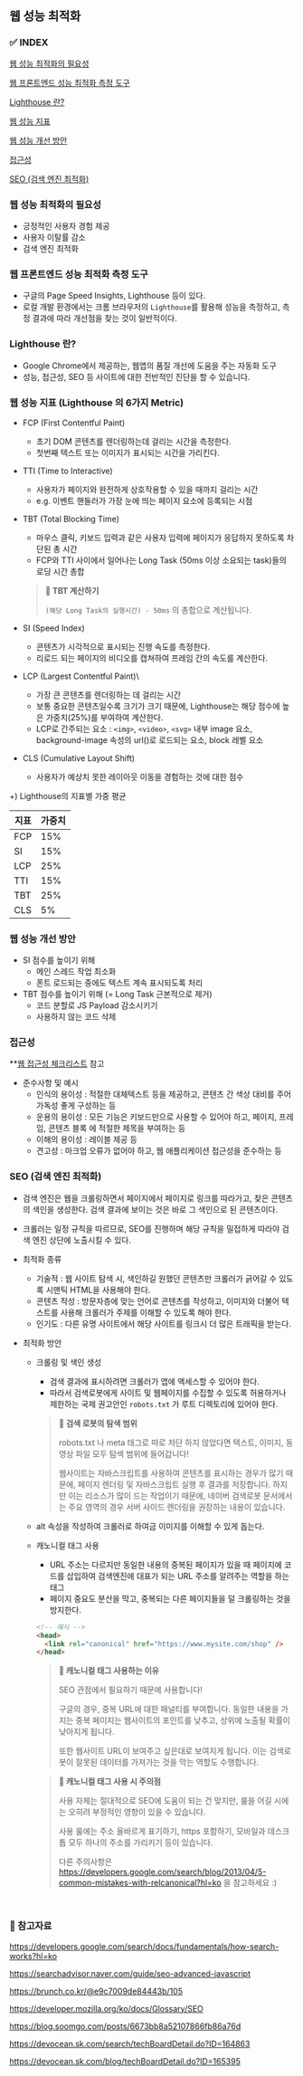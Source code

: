 ## 웹 성능 최적화

### ✅ INDEX

[웹 성능 최적화의 필요성](#웹-성능-최적화의-필요성)

[웹 프론트엔드 성능 최적화 측정 도구](#웹-프론트엔드-성능-최적화-측정-도구)

[Lighthouse 란?](#lighthouse-란)

[웹 성능 지표](#웹-성능-지표)

[웹 성능 개선 방안](#웹-성능-개선-방안)

[접근성](#접근성)

[SEO (검색 엔진 최적화)](#seo-검색-엔진-최적화)

### 웹 성능 최적화의 필요성

- 긍정적인 사용자 경험 제공
- 사용자 이탈률 감소
- 검색 엔진 최적화

### 웹 프론트엔드 성능 최적화 측정 도구

- 구글의 Page Speed Insights, Lighthouse 등이 있다.
- 로컬 개발 환경에서는 크롬 브라우저의 `Lighthouse`를 활용해 성능을 측정하고, 측정 결과에 따라 개선점을 찾는 것이 일반적이다.

### Lighthouse 란?

- Google Chrome에서 제공하는, 웹앱의 품질 개선에 도움을 주는 자동화 도구
- 성능, 접근성, SEO 등 사이트에 대한 전반적인 진단을 할 수 있습니다.

### 웹 성능 지표 (Lighthouse 의 6가지 Metric)

- FCP (First Contentful Paint)
  - 초기 DOM 콘텐츠를 렌더링하는데 걸리는 시간을 측정한다.
  - 첫번째 텍스트 또는 이미지가 표시되는 시간을 가리킨다.
- TTI (Time to Interactive)
  - 사용자가 페이지와 완전하게 상호작용할 수 있을 때까지 걸리는 시간
  - e.g. 이벤트 핸들러가 가장 눈에 띄는 페이지 요소에 등록되는 시점
- TBT (Total Blocking Time)

  - 마우스 클릭, 키보드 입력과 같은 사용자 입력에 페이지가 응답하지 못하도록 차단된 총 시간
  - FCP와 TTI 사이에서 일어나는 Long Task (50ms 이상 소요되는 task)들의 로딩 시간 총합

  > **🖤 TBT 계산하기**
  >
  > `(해당 Long Task의 실행시간) - 50ms` 의 총합으로 계산됩니다.

- SI (Speed Index)
  - 콘텐츠가 시각적으로 표시되는 진행 속도를 측정한다.
  - 리로드 되는 페이지의 비디오를 캡쳐하여 프레임 간의 속도를 계산한다.
- LCP (Largest Contentful Paint)\
  - 가장 큰 콘텐츠를 렌더링하는 데 걸리는 시간
  - 보통 중요한 콘텐츠일수록 크기가 크기 때문에, Lighthouse는 해당 점수에 높은 가중치(25%)를 부여하여 계산한다.
  - LCP로 간주되는 요소 : `<img>`, `<video>`, `<svg>` 내부 image 요소, background-image 속성의 url()로 로드되는 요소, block 레벨 요소
- CLS (Cumulative Layout Shift)
  - 사용자가 예상치 못한 레이아웃 이동을 경험하는 것에 대한 점수

+) Lighthouse의 지표별 가중 평균

| 지표 | 가중치 |
| ---- | ------ |
| FCP  | 15%    |
| SI   | 15%    |
| LCP  | 25%    |
| TTI  | 15%    |
| TBT  | 25%    |
| CLS  | 5%     |

### 웹 성능 개선 방안

- SI 점수를 높이기 위해
  - 메인 스레드 작업 최소화
  - 폰트 로드되는 중에도 텍스트 계속 표시되도록 처리
- TBT 점수를 높이기 위해 (= Long Task 근본적으로 제거)
  - 코드 분할로 JS Payload 감소시키기
  - 사용하지 않는 코드 삭제

### 접근성

\*\*[웹 접근성 체크리스트](http://210.116.77.11/pbGuide/guide/html/wah/wahChecklst.html) 참고

- 준수사항 및 예시
  - 인식의 용이성 : 적절한 대체텍스트 등을 제공하고, 콘텐츠 간 색상 대비를 주어 가독성 좋게 구성하는 등
  - 운용의 용이성 : 모든 기능은 키보드만으로 사용할 수 있어야 하고, 페이지, 프레임, 콘텐츠 블록 에 적절한 제목을 부여하는 등
  - 이해의 용이성 : 레이블 제공 등
  - 견고성 : 마크업 오류가 없어야 하고, 웹 애플리케이션 접근성을 준수하는 등

### SEO (검색 엔진 최적화)

- 검색 엔진은 웹을 크롤링하면서 페이지에서 페이지로 링크를 따라가고, 찾은 콘텐츠의 색인을 생성한다. 검색 결과에 보이는 것은 바로 그 색인으로 된 콘텐츠이다.
- 크롤러는 일정 규칙을 따르므로, SEO를 진행하며 해당 규칙을 밀접하게 따라야 검색 엔진 상단에 노출시킬 수 있다.

- 최적화 종류
  - 기술적 : 웹 사이트 탐색 시, 색인하길 원했던 콘텐츠만 크롤러가 긁어갈 수 있도록 시맨틱 HTML을 사용해야 한다.
  - 콘텐츠 작성 : 방문자층에 맞는 언어로 콘텐츠를 작성하고, 이미지와 더불어 텍스트를 사용해 크롤러가 주제를 이해할 수 있도록 해야 한다.
  - 인기도 : 다른 유명 사이트에서 해당 사이트를 링크시 더 많은 트래픽을 받는다.
- 최적화 방안

  - 크롤링 및 색인 생성

    - 검색 결과에 표시하려면 크롤러가 앱에 액세스할 수 있어야 한다.
    - 따라서 검색로봇에게 사이트 및 웹페이지를 수집할 수 있도록 허용하거나 제한하는 국제 권고안인 `robots.txt` 가 루트 디렉토리에 있어야 한다.

    > **🖤 검색 로봇의 탐색 범위**
    >
    > robots.txt 나 meta 태그로 따로 차단 하지 않았다면 텍스트, 이미지, 동영상 파일 모두 탐색 범위에 들어갑니다!
    >
    > 웹사이트는 자바스크립트를 사용하여 콘텐츠를 표시하는 경우가 많기 때문에, 페이지 렌더링 및 자바스크립트 실행 후 결과를 저장합니다. 하지만 이는 리소스가 많이 드는 작업이기 때문에, 네이버 검색로봇 문서에서는 주요 영역의 경우 서버 사이드 렌더링을 권장하는 내용이 있습니다.

  - alt 속성을 작성하여 크롤러로 하여금 이미지를 이해할 수 있게 돕는다.
  - 캐노니컬 태그 사용

    - URL 주소는 다르지만 동일한 내용의 중복된 페이지가 있을 때 페이지에 코드를 삽입하여 검색엔진에 대표가 되는 URL 주소를 알려주는 역할을 하는 태그
    - 페이지 중요도 분산을 막고, 중복되는 다른 페이지들을 덜 크롤링하는 것을 방지한다.

    ```html
    <!-- 예시 -->
    <head>
      <link rel="canonical" href="https://www.mysite.com/shop" />
    </head>
    ```

    > **🖤 캐노니컬 태그 사용하는 이유**
    >
    > SEO 관점에서 필요하기 때문에 사용합니다!
    >
    > 구글의 경우, 중복 URL에 대한 패널티를 부여합니다. 동일한 내용을 가지는 중복 페이지는 웹사이트의 포인트를 낮추고, 상위에 노출될 확률이 낮아지게 됩니다.
    >
    > 또한 웹사이트 URL이 보여주고 싶은대로 보여지게 됩니다. 이는 검색로봇이 잘못된 데이터를 가져가는 것을 막는 역할도 수행합니다.

    > **🖤 캐노니컬 태그 사용 시 주의점**
    >
    > 사용 자체는 절대적으로 SEO에 도움이 되는 건 맞지만, 룰을 어길 시에는 오히려 부정적인 영향이 있을 수 있습니다.
    >
    > 사용 룰에는 주소 올바르게 표기하기, https 포함하기, 모바일과 데스크톱 모두 하나의 주소를 가리키기 등이 있습니다.
    >
    > 다른 주의사항은 https://developers.google.com/search/blog/2013/04/5-common-mistakes-with-relcanonical?hl=ko 을 참고하세요 :)

<br>

### 👀 참고자료

https://developers.google.com/search/docs/fundamentals/how-search-works?hl=ko

https://searchadvisor.naver.com/guide/seo-advanced-javascript

https://brunch.co.kr/@e9c7009de84443b/105

https://developer.mozilla.org/ko/docs/Glossary/SEO

https://blog.soomgo.com/posts/6673bb8a52107866fb86a76d

https://devocean.sk.com/search/techBoardDetail.do?ID=164863

https://devocean.sk.com/blog/techBoardDetail.do?ID=165395
